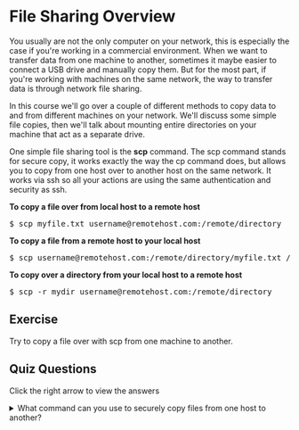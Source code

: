 # File Sharing Overview

You usually are not the only computer on your network, this is especially the case if you're working in a commercial environment. When we want to transfer data from one machine to another, sometimes it maybe easier to connect a USB drive and manually copy them. But for the most part, if you're working with machines on the same network, the way to transfer data is through network file sharing. 

In this course we'll go over a couple of different methods to copy data to and from different machines on your network. We'll discuss some simple file copies, then we'll talk about mounting entire directories on your machine that act as a separate drive. 

One simple file sharing tool is the <b>scp</b> command. The scp command stands for secure copy, it works exactly the way the cp command does, but allows you to copy from one host over to another host on the same network. It works via ssh so all your actions are using the same authentication and security as ssh. 

<b>To copy a file over from local host to a remote host</b>

<pre>$ scp myfile.txt username@remotehost.com:/remote/directory</pre>

<b>To copy a file from a remote host to your local host</b>

<pre>$ scp username@remotehost.com:/remote/directory/myfile.txt /local/directory</pre>

<b>To copy over a directory from your local host to a remote host</b>

<pre>$ scp -r mydir username@remotehost.com:/remote/directory</pre>

## Exercise

Try to copy a file over with scp from one machine to another.

## Quiz Questions 

Click the right arrow to view the answers

<details>
<summary>What command can you use to securely copy files from one host to another?</summary>
scp
</details>
